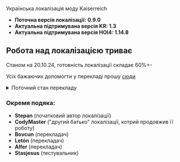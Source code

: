 Українська локалізація моду Kaiserreich 
- **Поточна версія локалізації: 0.9.0**
- **Актуальна підтримувана версія KR: 1.3**
- **Актуальна підтримувана версія HOI4: 1.14.8**

## **Робота над локалізацією триває**
Станом на 20.10.24, готовність локалізації складає 60%+-

Усіх бажаючих допомогти у перекладі прошу [сюди]([https://t.me/ponieslikehoi4genocides])

<details>
<summary>Поточний стан перекладу</summary>

### :white_check_mark:Готово:

### :fast_forward:У процесі затвердження:

### :ballot_box_with_check:Повністю перекладено:
- Україна - **Вадим (Bovcun)** і **Stepan**
- Міттельєвропа - **Данило (CodyMaster)**
- Соц. Італія - **Данило (CodyMaster)**
- Австрійська Імперія - **Letón** i **Stepan**

### :arrow_forward:У процесі перекладу:

### :name_badge:Не перекладено або перекладено частково:
- Усі країни США
- Більшість країн Китаю
- Домініон Канада
- Японія
- Німецька Імперія
- Росія
- Данія
- Ірландія
</details>

### Окремя подяка:
- **Stepan** (початковий автор локалізації)
- **CodyMaster** ("другий батько" локалізації, котрий продовжив її роботу)
- **Bovcun** (перекладач)
- **Letón** (перекладач)
- **Alfer** (перекладач)
- **Stasjesus** (тестувальник)
